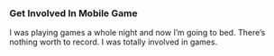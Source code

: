 ### Get Involved In Mobile Game
I was playing games a whole night and now I’m going to bed. There’s nothing worth to record. I was totally involved in games.
